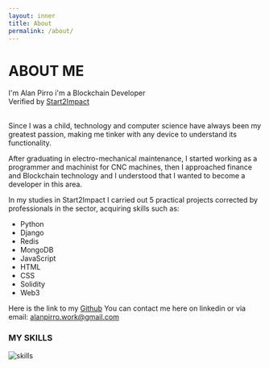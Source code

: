 ```yaml
---
layout: inner
title: About
permalink: /about/
---
```


# ABOUT ME

I'm Alan Pirro i'm a Blockchain Developer<br>
Verified by [Start2Impact](https://www.start2impact.it/master/blockchain-development/)<br>
<br>

Since I was a child, technology and computer science have always been my greatest passion, making me tinker with any device to understand its functionality.

After graduating in electro-mechanical maintenance, I started working as a programmer and machinist for CNC machines, then I approached finance and Blockchain technology and I understood that I wanted to become a developer in this area.

In my studies in Start2Impact I carried out 5 practical projects corrected by professionals in the sector, acquiring skills such as:
- Python 
- Django
- Redis
- MongoDB
- JavaScript
- HTML
- CSS 
- Solidity 
- Web3 

Here is the link to my [Github](https://github.com/Kaido997) 
You can contact me here on linkedin or via email: alanpirro.work@gmail.com

### MY SKILLS
![skills](https://drive.google.com/uc?export=view&id=1LKNR27mdqpWVrRq27XzwPK-cH_4R9yxD)

